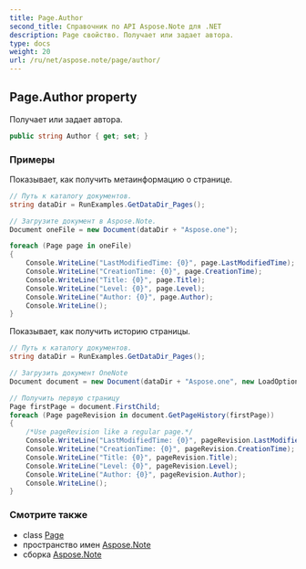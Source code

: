 ```yaml
---
title: Page.Author
second_title: Справочник по API Aspose.Note для .NET
description: Page свойство. Получает или задает автора.
type: docs
weight: 20
url: /ru/net/aspose.note/page/author/
---
```

## Page.Author property

Получает или задает автора.

```csharp
public string Author { get; set; }
```

### Примеры

Показывает, как получить метаинформацию о странице.

```csharp
// Путь к каталогу документов.
string dataDir = RunExamples.GetDataDir_Pages();

// Загрузите документ в Aspose.Note.
Document oneFile = new Document(dataDir + "Aspose.one");

foreach (Page page in oneFile)
{
    Console.WriteLine("LastModifiedTime: {0}", page.LastModifiedTime);
    Console.WriteLine("CreationTime: {0}", page.CreationTime);
    Console.WriteLine("Title: {0}", page.Title);
    Console.WriteLine("Level: {0}", page.Level);
    Console.WriteLine("Author: {0}", page.Author);
    Console.WriteLine();
}
```

Показывает, как получить историю страницы.

```csharp
// Путь к каталогу документов.
string dataDir = RunExamples.GetDataDir_Pages();

// Загрузить документ OneNote
Document document = new Document(dataDir + "Aspose.one", new LoadOptions { LoadHistory = true });

// Получить первую страницу
Page firstPage = document.FirstChild;
foreach (Page pageRevision in document.GetPageHistory(firstPage))
{
    /*Use pageRevision like a regular page.*/
    Console.WriteLine("LastModifiedTime: {0}", pageRevision.LastModifiedTime);
    Console.WriteLine("CreationTime: {0}", pageRevision.CreationTime);
    Console.WriteLine("Title: {0}", pageRevision.Title);
    Console.WriteLine("Level: {0}", pageRevision.Level);
    Console.WriteLine("Author: {0}", pageRevision.Author);
    Console.WriteLine();
}
```

### Смотрите также

* class [Page](../)
* пространство имен [Aspose.Note](../../page/)
* сборка [Aspose.Note](../../../)


